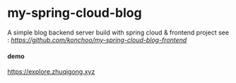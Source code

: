 # my-spring-cloud-blog
A simple blog backend server build with spring cloud & frontend project see : *https://github.com/konchoo/my-spring-cloud-blog-frontend*

#### demo
https://explore.zhuqigong.xyz
